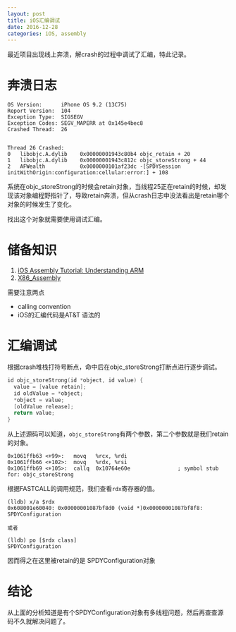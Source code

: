 ```yaml
---
layout: post
title: iOS汇编调试
date: 2016-12-28
categories: iOS, assembly
---
```


最近项目出现线上奔溃，解crash的过程中调试了汇编，特此记录。

# 奔溃日志

```
OS Version:      iPhone OS 9.2 (13C75)
Report Version:  104
Exception Type:  SIGSEGV
Exception Codes: SEGV_MAPERR at 0x145e4bec8
Crashed Thread:  26


Thread 26 Crashed:
0   libobjc.A.dylib    0x00000001943c80b4 objc_retain + 20
1   libobjc.A.dylib    0x00000001943c812c objc_storeStrong + 44
2   AFWealth           0x0000000101af23dc -[SPDYSession initWithOrigin:configuration:cellular:error:] + 108
```

系统在objc_storeStrong的时候会retain对象，当线程25正在retain的时候，却发现该对象编程野指针了，导致retain奔溃，但从crash日志中没法看出是retain哪个对象的时候发生了变化。

找出这个对象就需要使用调试汇编。

# 储备知识
1. [iOS Assembly Tutorial: Understanding ARM](https://www.raywenderlich.com/37181/ios-assembly-tutorial)
2. [X86_Assembly](https://en.wikibooks.org/wiki/X86_Assembly)

需要注意两点

+ calling convention
+ iOS的汇编代码是AT&T 语法的

# 汇编调试
根据crash堆栈打符号断点，命中后在objc_storeStrong打断点进行逐步调试。

```c
id objc_storeStrong(id *object, id value) {
  value = [value retain];
  id oldValue = *object;
  *object = value;
  [oldValue release];
  return value;
}
```

从上述源码可以知道，`objc_storeStrong`有两个参数，第二个参数就是我们retain的对象。

```
0x1061ffb63 <+99>:   movq   %rcx, %rdi
0x1061ffb66 <+102>:  movq   %rdx, %rsi
0x1061ffb69 <+105>:  callq  0x10764e60e               ; symbol stub for: objc_storeStrong
```

根据FASTCALL的调用规范，我们查看`rdx`寄存器的值。

```
(lldb) x/a $rdx
0x608001e60040: 0x00000001087bf8d0 (void *)0x00000001087bf8f8: SPDYConfiguration

或者

(lldb) po [$rdx class]
SPDYConfiguration
```

因而得之在这里被retain的是 SPDYConfiguration对象

# 结论
从上面的分析知道是有个SPDYConfiguration对象有多线程问题，然后再查查源码不久就解决问题了。


